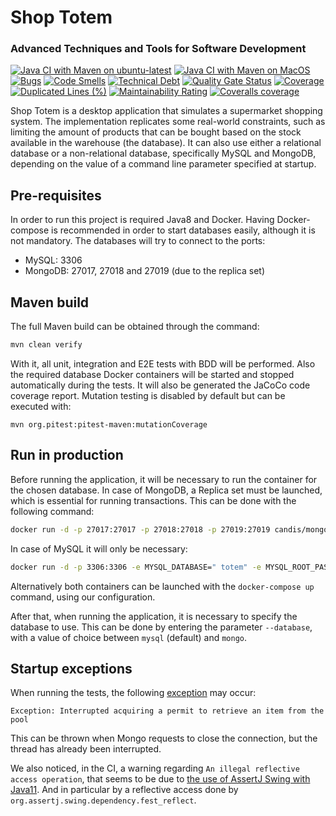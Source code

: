 # Shop Totem 
### Advanced Techniques and Tools for Software Development
[![Java CI with Maven on ubuntu-latest](https://github.com/FrancescoScandiffio/shop-totem/actions/workflows/maven_ubuntu.yml/badge.svg)](https://github.com/FrancescoScandiffio/shop-totem/actions/workflows/maven_ubuntu.yml)
[![Java CI with Maven on MacOS](https://github.com/FrancescoScandiffio/shop-totem/actions/workflows/maven_macos.yml/badge.svg)](https://github.com/FrancescoScandiffio/shop-totem/actions/workflows/maven_macos.yml)
[![Bugs](https://sonarcloud.io/api/project_badges/measure?project=FrancescoScandiffio_shop-totem&metric=bugs)](https://sonarcloud.io/summary/new_code?id=FrancescoScandiffio_shop-totem)
[![Code Smells](https://sonarcloud.io/api/project_badges/measure?project=FrancescoScandiffio_shop-totem&metric=code_smells)](https://sonarcloud.io/summary/new_code?id=FrancescoScandiffio_shop-totem)
[![Technical Debt](https://sonarcloud.io/api/project_badges/measure?project=FrancescoScandiffio_shop-totem&metric=sqale_index)](https://sonarcloud.io/summary/new_code?id=FrancescoScandiffio_shop-totem)
[![Quality Gate Status](https://sonarcloud.io/api/project_badges/measure?project=FrancescoScandiffio_shop-totem&metric=alert_status)](https://sonarcloud.io/summary/new_code?id=FrancescoScandiffio_shop-totem)
[![Coverage](https://sonarcloud.io/api/project_badges/measure?project=FrancescoScandiffio_shop-totem&metric=coverage)](https://sonarcloud.io/summary/new_code?id=FrancescoScandiffio_shop-totem)
[![Duplicated Lines (%)](https://sonarcloud.io/api/project_badges/measure?project=FrancescoScandiffio_shop-totem&metric=duplicated_lines_density)](https://sonarcloud.io/summary/new_code?id=FrancescoScandiffio_shop-totem)
[![Maintainability Rating](https://sonarcloud.io/api/project_badges/measure?project=FrancescoScandiffio_shop-totem&metric=sqale_rating)](https://sonarcloud.io/summary/new_code?id=FrancescoScandiffio_shop-totem)
[![Coveralls coverage](https://coveralls.io/repos/github/FrancescoScandiffio/shop-totem/badge.svg?branch=main)](https://coveralls.io/github/FrancescoScandiffio/shop-totem?branch=main)

Shop Totem is a desktop application that simulates a supermarket shopping system. The implementation replicates some real-world constraints, such as limiting the amount of products that can be bought based on the stock available in the warehouse (the database). It can also use either a relational database or a non-relational database, specifically MySQL and MongoDB, depending on the value of a command line parameter specified at startup.

## Pre-requisites
In order to run this project is required Java8 and Docker. Having Docker-compose is recommended in order to start databases easily, although it is not mandatory. The databases will try to connect to the ports:
- MySQL: 3306
- MongoDB: 27017, 27018 and 27019 (due to the replica set)

## Maven build
The full Maven build can be obtained through the command:
```bash
mvn clean verify
```
With it, all unit, integration and E2E tests with BDD will be performed. Also the required database Docker containers will be started and stopped automatically during the tests. It will also be generated the JaCoCo code coverage report. Mutation testing is disabled by default but can be executed with:
```
mvn org.pitest:pitest-maven:mutationCoverage
```
## Run in production

Before running the application, it will be necessary to run the container for the chosen database. In case of MongoDB, a Replica set must be launched, which is essential for running transactions. This can be done with the following command:

```bash
docker run -d -p 27017:27017 -p 27018:27018 -p 27019:27019 candis/mongo-replica-set
```

In case of MySQL it will only be necessary:

```bash
docker run -d -p 3306:3306 -e MYSQL_DATABASE=" totem" -e MYSQL_ROOT_PASSWORD="" -e MYSQL_ALLOW_EMPTY_PASSWORD="yes" mysql :8.0.28
```

Alternatively both containers can be launched with the `docker-compose up` command, using our configuration. 

After that, when running the application, it is necessary to specify the database to use. This can be done by entering the parameter `--database`, with a value of choice between `mysql` (default) and `mongo`.


## Startup exceptions

When running the tests, the following [exception](https://jira.mongodb.org/browse/JAVA-2091) may occur:
```
Exception: Interrupted acquiring a permit to retrieve an item from the pool
```
This can be thrown when Mongo requests to close the connection, but the thread has already been interrupted.

We also noticed, in the CI, a warning regarding `An illegal reflective access operation`, that seems to be due to [the use of AssertJ Swing with Java11](https://github.com/assertj/assertj-swing/issues/226). And in particular by a reflective access done by `org.assertj.swing.dependency.fest_reflect`.
